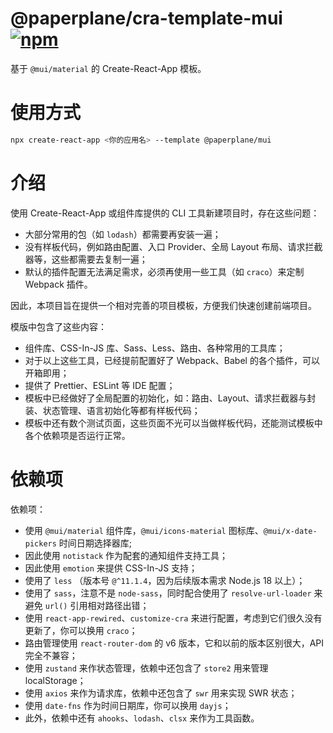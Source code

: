# @paperplane/cra-template-mui [![npm](https://img.shields.io/npm/v/@paperplane/cra-template-mui)](https://www.npmjs.com/package/@paperplane/cra-template-mui)

基于 `@mui/material` 的 Create-React-App 模板。 

# 使用方式

```bash
npx create-react-app <你的应用名> --template @paperplane/mui
```

# 介绍

使用 Create-React-App 或组件库提供的 CLI 工具新建项目时，存在这些问题：

- 大部分常用的包（如 `lodash`）都需要再安装一遍；
- 没有样板代码，例如路由配置、入口 Provider、全局 Layout 布局、请求拦截器等，这些都需要去复制一遍；
- 默认的插件配置无法满足需求，必须再使用一些工具（如 `craco`）来定制 Webpack 插件。

因此，本项目旨在提供一个相对完善的项目模板，方便我们快速创建前端项目。

模版中包含了这些内容：

- 组件库、CSS-In-JS 库、Sass、Less、路由、各种常用的工具库；
- 对于以上这些工具，已经提前配置好了 Webpack、Babel 的各个插件，可以开箱即用；
- 提供了 Prettier、ESLint 等 IDE 配置；
- 模板中已经做好了全局配置的初始化，如：路由、Layout、请求拦截器与封装、状态管理、语言初始化等都有样板代码；
- 模板中还有数个测试页面，这些页面不光可以当做样板代码，还能测试模板中各个依赖项是否运行正常。

# 依赖项

依赖项：

- 使用 `@mui/material` 组件库，`@mui/icons-material` 图标库、`@mui/x-date-pickers` 时间日期选择器库;
- 因此使用 `notistack` 作为配套的通知组件支持工具；
- 因此使用 `emotion` 来提供 CSS-In-JS 支持；
- 使用了 `less` （版本号 `@^11.1.4`，因为后续版本需求 Node.js 18 以上）；
- 使用了 `sass`，注意不是 `node-sass`，同时配合使用了 `resolve-url-loader` 来避免 `url()` 引用相对路径出错；
- 使用 `react-app-rewired`、`customize-cra` 来进行配置，考虑到它们很久没有更新了，你可以换用 `craco`；
- 路由管理使用 `react-router-dom` 的 v6 版本，它和以前的版本区别很大，API 完全不兼容；
- 使用 `zustand` 来作状态管理，依赖中还包含了 `store2` 用来管理 localStorage；
- 使用 `axios` 来作为请求库，依赖中还包含了 `swr` 用来实现 SWR 状态；
- 使用 `date-fns` 作为时间日期库，你可以换用 `dayjs`；
- 此外，依赖中还有 `ahooks`、`lodash`、`clsx` 来作为工具函数。
